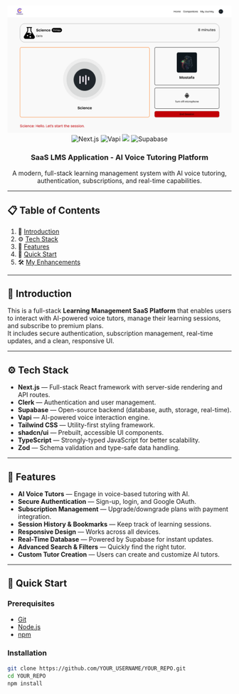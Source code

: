 <div align="center">
  <br />
    <img src="https://github.com/Azab-dev/Azab-dev/blob/main/converso.png" alt="Project Banner">
  <br />

 <div>
  <img src="https://img.shields.io/badge/-Next.JS-black?style=for-the-badge&logoColor=white&logo=nextdotjs&color=black" alt="Next.js" />
  <img src="https://img.shields.io/badge/-Vapi-black?style=for-the-badge&logoColor=white&color=green" alt="Vapi" />
  <img src="https://img.shields.io/badge/-Tailwind-00BCFF?style=for-the-badge&logo=tailwind-css&logoColor=white" />
  <img src="https://img.shields.io/badge/-Supabase-3ECF8E?style=for-the-badge&logo=supabase&logoColor=white" alt="Supabase" />
</div>


  <h3 align="center">SaaS LMS Application - AI Voice Tutoring Platform</h3>
  <p align="center">A modern, full-stack learning management system with AI voice tutoring, authentication, subscriptions, and real-time capabilities.</p>
</div>

---

## 📋 Table of Contents
1. 🤖 [Introduction](#introduction)
2. ⚙️ [Tech Stack](#tech-stack)
3. 🔋 [Features](#features)
4. 🤸 [Quick Start](#quick-start)
5. 🛠️ [My Enhancements](#my-enhancements)

---

## 🤖 Introduction
This is a full-stack **Learning Management SaaS Platform** that enables users to interact with AI-powered voice tutors, manage their learning sessions, and subscribe to premium plans.  
It includes secure authentication, subscription management, real-time updates, and a clean, responsive UI.

---

## ⚙️ Tech Stack

- **Next.js** — Full-stack React framework with server-side rendering and API routes.
- **Clerk** — Authentication and user management.
- **Supabase** — Open-source backend (database, auth, storage, real-time).
- **Vapi** — AI-powered voice interaction engine.
- **Tailwind CSS** — Utility-first styling framework.
- **shadcn/ui** — Prebuilt, accessible UI components.
- **TypeScript** — Strongly-typed JavaScript for better scalability.
- **Zod** — Schema validation and type-safe data handling.

---

## 🔋 Features

- **AI Voice Tutors** — Engage in voice-based tutoring with AI.
- **Secure Authentication** — Sign-up, login, and Google OAuth.
- **Subscription Management** — Upgrade/downgrade plans with payment integration.
- **Session History & Bookmarks** — Keep track of learning sessions.
- **Responsive Design** — Works across all devices.
- **Real-Time Database** — Powered by Supabase for instant updates.
- **Advanced Search & Filters** — Quickly find the right tutor.
- **Custom Tutor Creation** — Users can create and customize AI tutors.

---

## 🤸 Quick Start

### Prerequisites
- [Git](https://git-scm.com/)
- [Node.js](https://nodejs.org/en)
- [npm](https://www.npmjs.com/)

### Installation
```bash
git clone https://github.com/YOUR_USERNAME/YOUR_REPO.git
cd YOUR_REPO
npm install
